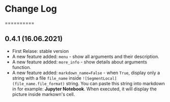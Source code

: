 # Change Log
==========

0.4.1 (16.06.2021)
------------------
- First Relase: stable version
- A new feature added: `menu` - show all arguments and their description.
- A new feature added: `more_info` - show details about arguments function.
- A new feature added: `markdown_name=False` - when `True`, display only a string with a file `file_name` inside `![SegmentLocal](file_name.file_format)` string. You can paste this string into markdown in for example: **Jupyter Notebook**. When executed, it will display the picture inside markown's cell.

